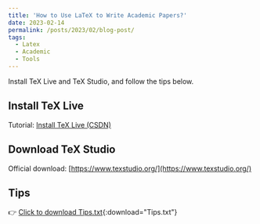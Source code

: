 ```yaml
---
title: 'How to Use LaTeX to Write Academic Papers?'
date: 2023-02-14
permalink: /posts/2023/02/blog-post/
tags:
  - Latex
  - Academic
  - Tools
---
```


Install TeX Live and TeX Studio, and follow the tips below.

## Install TeX Live

Tutorial: [Install TeX Live (CSDN)](https://blog.csdn.net/Luan__Yu/article/details/143562703/)

## Download TeX Studio

Official download: [https://www.texstudio.org/](https://www.texstudio.org/)

## Tips

👉 [Click to download Tips.txt](/files/Tips.txt){:download="Tips.txt"}
